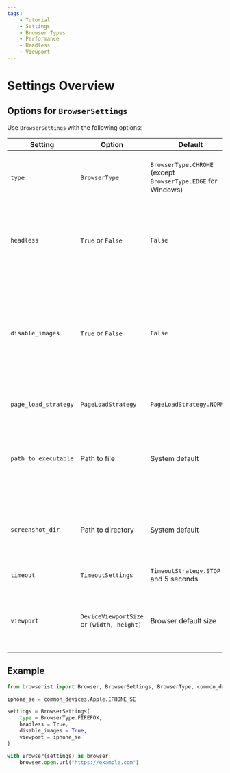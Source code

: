 ```yaml
---
tags:
    - Tutorial
    - Settings
    - Browser Types
    - Performance
    - Headless
    - Viewport
---
```


# Settings Overview
## Options for `BrowserSettings`
Use `BrowserSettings` with the following options:

| Setting | Option | Default | Description |
| ------- | ------ | ------- | ----------- |
| `type` | `BrowserType` | `BrowserType.CHROME` (except `BrowserType.EDGE` for Windows) | Set [browser type](browser-types.md), e.g. Chrome, Edge, Firefox, etc. |
| `headless` | `True` or `False` | `False` | Run the browser in [headless mode](../performance/headless.md). May not be supported by all browsers. |
| `disable_images` | `True` or `False` | `False` | [Neither request nor render images](../performance/ignore-images.md), which typically improves loading speed. May not be supported by all browsers. |
| `page_load_strategy` | `PageLoadStrategy` | `PageLoadStrategy.NORMAL` | Set [page load strategy](page-load-strategy.md). |
| `path_to_executable` | Path to file | System default | If the browser executable isn't in a default folder, select which file to use. |
| `screenshot_dir` | Path to directory | System default | Set where to save sreenshots. Default is the directory of Browserist. |
| `timeout` | `TimeoutSettings` | `TimeoutStrategy.STOP` and 5 seconds | Set [timeout strategy and time](timeout-strategy.md). |
| `viewport` | `DeviceViewportSize` or `(width, height)` | Browser default size | Emulate [viewport size](viewport.md) as device or set custom value in pixels. |

## Example
```python
from browserist import Browser, BrowserSettings, BrowserType, common_devices

iphone_se = common_devices.Apple.IPHONE_SE

settings = BrowserSettings(
    type = BrowserType.FIREFOX,
    headless = True,
    disable_images = True,
    viewport = iphone_se
)

with Browser(settings) as browser:
    browser.open.url("https://example.com")
```
